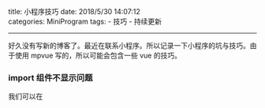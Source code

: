 title: 小程序技巧 
date: 2018/5/30 14:07:12  
categories: MiniProgram
tags: 
    - 技巧
    - 持续更新

---

好久没有写新的博客了。最近在联系小程序。所以记录一下小程序的坑与技巧。由于使用 mpvue 写的，所以可能会包含一些 vue 的技巧。

<!--more-->

### import 组件不显示问题

我们可以在 <script> 里 import 组件，但是要注意一个点，就是 import 完，或者修改了组件的名字后要重新`npm run dev` 一下。比如：

```JavaScript
import countdown from './countdown'
=>
import countdowns from './countdown'
```

如果不重新 `npm run dev`，那么 hot load 的时候就会把 countdowns 解释为小程序的原生组件。

### 计算属性 computed 的注意点

#### 不执行的情况

计算属性 computed 不是说，你要用的时候才去调用方法获得值。而是说方法里的某个外部属性变化的时候出发了监听，从而执行这个计算方法。所以，下面的方法是无效的，因为 `new Date()` 并不会触发计算方法：

```javascript
computed: {
    someProp () {
        return new Date()
    }
}
```

还有一个需要注意的是 `this.$root.$mp.query` 也是不会触发计算方法的调用的。切记不能通过这种方式初始化数据。

#### mpvue bug 导致不执行的情况

父组件传 props 给子组件，子组件要转化的情况下，可以使用 computed，vue 文档是这么写的：

![](https://github.com/zhang759740844/MyImgs/blob/master/MyBlog/vue_prop.png?raw=true)

但是，这在 mpvue 里有一个 bug，这个 computed 就不会执行。如果要达到同样的目的，需要使用 watch。期待解决。

### 小程序页面生命周期

mpvue 使用后，除了小程序的 `onLoad` 等生命周期外，还添加了 vue 的 `created` 等生命周期。

页面的 `created`  方法，包括 `data` 方法，在小程序启动的时候就会调用。并且只调用一次。

页面的 `onLoad` 方法在页面每次要显示的时候都调用。

页面的 `onShow` 方法在 `onLoad` 之后调用。

页面的 `mounted` 方法在 `onShow` 方法调用完了之后立即调用

### `getUserInfo` 的问题

`getUserInfo` 在现在的小程序中已经不能唤起授权授权页了。我们需要使用特殊的 button 才能唤起授权页。

调用 `getUserInfo` 一般是为了获取用户信息，以及密钥，在登录的时候有用。如果只是判断是否获得了用户权限，通常情况下通过 `getSetting` 获取设置信息就可以了。

一般调用了 `getUserInfo` 后，会立即根据是否授权调用成功或失败回调。但是有一种特殊情况，就是用户授权窗口弹出时，`getUserInfo` 是阻塞住的，只有用户选择了授权或者不授权，才会调用成功或失败回调。

这种用在什么情况呢？比如你需要根据用户允许或者拒绝获取个人权限来做一些事情的时候。为显示权限的 button 添加了点击事件。如果使用 `getSetting` 就会在用户还没有拒绝或允许的时候就执行完。而用 `getUserInfo` 就会阻塞住，等待用户点击完再进行回调。

```javascript
<template>
	<button open-type="getUserInfo" lang="zh_CN" @click="getAuthor"></button>
</template>

<script>
export default {
	getAuthor () {
		wx.getUserInfo({
			lang:'zh_CN',
			success: res => {
				// 允许获取权限的操作
			},
			fail: resp => {
				// 拒绝获取权限的操作
			}
		});
	},
}
        
</script>
```

